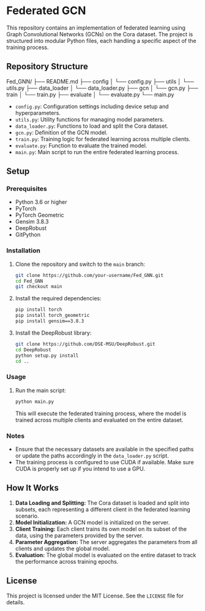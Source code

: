 # Federated GCN 

This repository contains an implementation of federated learning using Graph Convolutional Networks (GCNs) on the Cora dataset. The project is structured into modular Python files, each handling a specific aspect of the training process.

## Repository Structure
Fed_GNN/
├── README.md
├── config
│ └── config.py
├── utils
│ └── utils.py
├── data_loader
│ └── data_loader.py
├── gcn
│ └── gcn.py
├── train
│ └── train.py
├── evaluate
│ └── evaluate.py
└── main.py

- `config.py`: Configuration settings including device setup and hyperparameters.
- `utils.py`: Utility functions for managing model parameters.
- `data_loader.py`: Functions to load and split the Cora dataset.
- `gcn.py`: Definition of the GCN model.
- `train.py`: Training logic for federated learning across multiple clients.
- `evaluate.py`: Function to evaluate the trained model.
- `main.py`: Main script to run the entire federated learning process.

## Setup

### Prerequisites

- Python 3.6 or higher
- PyTorch
- PyTorch Geometric
- Gensim 3.8.3
- DeepRobust
- GitPython

### Installation

1. Clone the repository and switch to the `main` branch:
    ```bash
    git clone https://github.com/your-username/Fed_GNN.git
    cd Fed_GNN
    git checkout main
    ```

2. Install the required dependencies:
    ```bash
    pip install torch
    pip install torch_geometric
    pip install gensim==3.8.3
    ```

3. Install the DeepRobust library:
    ```bash
    git clone https://github.com/DSE-MSU/DeepRobust.git
    cd DeepRobust
    python setup.py install
    cd ..
    ```

### Usage

1. Run the main script:
    ```bash
    python main.py
    ```

   This will execute the federated training process, where the model is trained across multiple clients and evaluated on the entire dataset.

### Notes

- Ensure that the necessary datasets are available in the specified paths or update the paths accordingly in the `data_loader.py` script.
- The training process is configured to use CUDA if available. Make sure CUDA is properly set up if you intend to use a GPU.

## How It Works

1. **Data Loading and Splitting:** The Cora dataset is loaded and split into subsets, each representing a different client in the federated learning scenario.
2. **Model Initialization:** A GCN model is initialized on the server.
3. **Client Training:** Each client trains its own model on its subset of the data, using the parameters provided by the server.
4. **Parameter Aggregation:** The server aggregates the parameters from all clients and updates the global model.
5. **Evaluation:** The global model is evaluated on the entire dataset to track the performance across training epochs.

## License

This project is licensed under the MIT License. See the `LICENSE` file for details.


